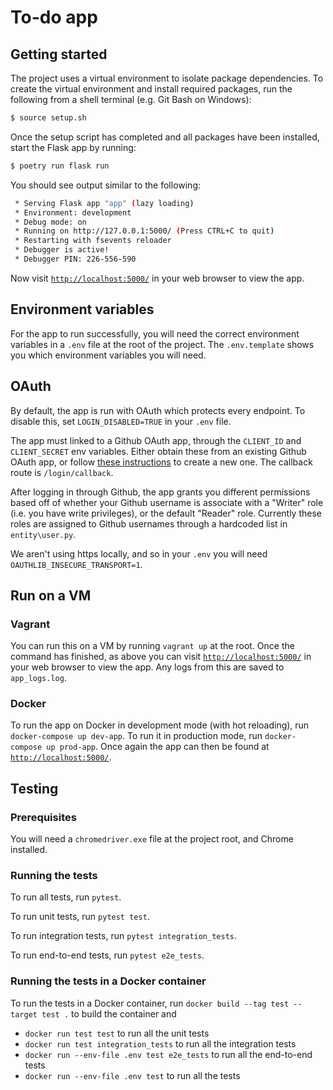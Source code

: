 # To-do app

## Getting started

The project uses a virtual environment to isolate package dependencies. To create the virtual environment and install required packages, run the following from a shell terminal (e.g. Git Bash on Windows):
```bash
$ source setup.sh
```

Once the setup script has completed and all packages have been installed, start the Flask app by running:
```bash
$ poetry run flask run
```

You should see output similar to the following:
```bash
 * Serving Flask app "app" (lazy loading)
 * Environment: development
 * Debug mode: on
 * Running on http://127.0.0.1:5000/ (Press CTRL+C to quit)
 * Restarting with fsevents reloader
 * Debugger is active!
 * Debugger PIN: 226-556-590
```
Now visit [`http://localhost:5000/`](http://localhost:5000/) in your web browser to view the app.

## Environment variables

For the app to run successfully, you will need the correct environment variables in a `.env` file at the root of the project. The `.env.template` shows you which environment variables you will need.

 ## OAuth

 By default, the app is run with OAuth which protects every endpoint. To disable this, set `LOGIN_DISABLED=TRUE` in your `.env` file.

 The app must linked to a Github OAuth app, through the `CLIENT_ID` and `CLIENT_SECRET` env variables. Either obtain these from an existing Github OAuth app, or follow [these instructions](https://docs.github.com/en/developers/apps/creating-an-oauth-app) to create a new one. The callback route is `/login/callback`.

 After logging in through Github, the app grants you different permissions based off of whether your Github username is associate with a "Writer" role (i.e. you have write privileges), or the default "Reader" role. Currently these roles are assigned to Github usernames through a hardcoded list in `entity\user.py`.

 We aren't using https locally, and so in your `.env` you will need `OAUTHLIB_INSECURE_TRANSPORT=1`.
 
## Run on a VM

### Vagrant

You can run this on a VM by running `vagrant up` at the root. Once the command has finished, as above you can visit [`http://localhost:5000/`](http://localhost:5000/) in your web browser to view the app. Any logs from this are saved to `app_logs.log`.

### Docker

To run the app on Docker in development mode (with hot reloading), run `docker-compose up dev-app`. To run it in production mode, run `docker-compose up prod-app`. Once again the app can then be found at [`http://localhost:5000/`](http://localhost:5000/).

## Testing

### Prerequisites

You will need a `chromedriver.exe` file at the project root, and Chrome installed.

### Running the tests

To run all tests, run `pytest`.

To run unit tests, run `pytest test`.

To run integration tests, run `pytest integration_tests`.

To run end-to-end tests, run `pytest e2e_tests`.

### Running the tests in a Docker container 

To run the tests in a Docker container, run  `docker build --tag test --target test .` to build the container and
 * `docker run test test` to run all the unit tests
 * `docker run test integration_tests` to run all the integration tests
 * `docker run --env-file .env test e2e_tests` to run all the end-to-end tests
 * `docker run --env-file .env test` to run all the tests
